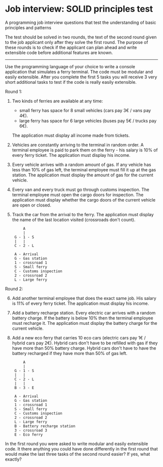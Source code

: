 # Job interview: SOLID principles test
A programming job interview questions that test the understanding of basic principles and patterns

The test should be solved in two rounds, the text of the second round given to the job applicant only after they solve the first round. The purpose of these rounds is to check if the applicant can plan ahead and write extensible code before additional features are known.

---

Use the programming language of your choice to write a console application that simulates a ferry terminal.
The code must be modular and easily extensible.
After you complete the first 5 tasks you will receive 3 very short additional tasks to test if the code is really easily extensible.

Round 1:

1. Two kinds of ferries are available at any time:
   - small ferry has space for 8 small vehicles (cars pay 3€ / vans pay 4€).
   - large ferry has space for 6 large vehicles (buses pay 5€ / trucks pay 6€).
   
   The application must display all income made from tickets.
2. Vehicles are constantly arriving to the terminal in random order.
   A terminal employee is paid to park them on the ferry - his salary is 10% of every ferry ticket.
   The application must display his income.
3. Every vehicle arrives with a random amount of gas.
   If any vehicle has less than 10% of gas left, the terminal employee must fill it up at the gas station.
   The application must display the amount of gas for the current vehicle.
4. Every van and every truck must go through customs inspection.
   The terminal employee must open the cargo doors for inspection.
   The application must display whether the cargo doors of the current vehicle are open or closed.
5. Track the car from the arrival to the ferry.
   The application must display the name of the last location visited (crossroads don't count).

            A
            |
        G - 1 - S
        |   |
        C - 2 - L
    
        A - Arrival
        G - Gas station
        1 - crossroad 1
        S - Small ferry
        C - Customs inspection
        2 - crossroad 2
        L - Large ferry

Round 2:

6. Add another terminal employee that does the exact same job.
   His salary is 11% of every ferry ticket.
   The application must display his income.
7. Add a battery recharge station.
   Every electric car arrives with a random battery charge.
   If the battery is below 10% then the terminal employee must recharge it.
   The application must display the battery charge for the current vehicle.
8. Add a new eco ferry that carries 10 eco cars (electric cars pay 1€ / hybrid cars pay 2€).
   Hybrid cars don't have to be refilled with gas if they have more than 50% battery charge.
   Hybrid cars don't have to have the battery recharged if they have more than 50% of gas left.

            A
            |
        G - 1 - S
        |   |
        C - 2 - L
        |   |
        B - 3 - E
	
        A - Arrival
        G - Gas station
        1 - crossroad 1
        S - Small ferry
        C - Customs inspection
        2 - crossroad 2
        L - Large ferry
        B - Battery recharge station
        3 - crossroad 3
        E - Eco ferry

In the first round you were asked to write modular and easily extensible code. It there anything you could have done differently in the first round that would make the last three tasks of the second round easier? If yes, what exactly?
